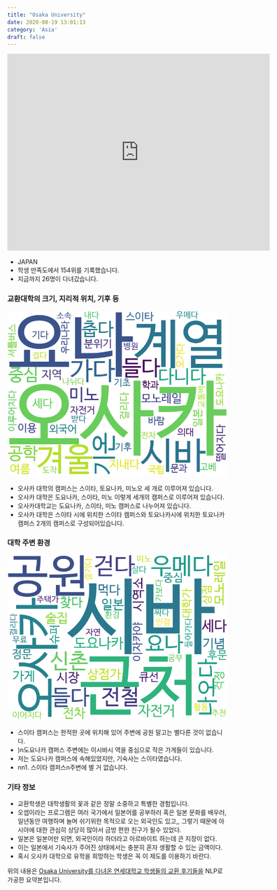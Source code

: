 ```yaml
---
title: "Osaka University"
date: 2020-08-19 13:01:13
category: 'Asia'
draft: false
---
```


<iframe
width="600"
height="450"
frameborder="0" style="border:0"
src="https://www.google.com/maps/embed/v1/place?key=AIzaSyC9e1AME-pVmWC4hBpFdu5S4dKzyepa3HQ&q=Osaka+University&center=34.822013899999995,135.5244676&zoom=14" allowfullscreen>
</iframe>

* JAPAN
* 학생 만족도에서 154위를 기록했습니다.
* 지금까지 26명이 다녀갔습니다. 

### 교환대학의 크기, 지리적 위치, 기후 등

![gen_info-WordCloud](../univ_wordclouds_okt/gen_info/JP000021_gen_info_okt.png)

* 오사카 대학의 캠퍼스는 스이타, 토요나카, 미노오 세 개로 이루어져 있습니다.
* 오사카 대학은 도요나카, 스이타, 미노 이렇게 세개의 캠퍼스로 이루어져 있습니다.
* 오사카대학교는 도요나카, 스이타, 미노 캠퍼스로 나누어져 있습니다.
* 오사카 대학은 스이타 시에 위치한 스이타 캠퍼스와 토요나카시에 위치한 토요나카 캠퍼스 2개의 캠퍼스로 구성되어있습니다.


### 대학 주변 환경

![env_info-WordCloud](../univ_wordclouds_okt/env_info/JP000021_env_info_okt.png)

* 스이타 캠퍼스는 한적한 곳에 위치해 있어 주변에 공원 말고는 별다른 것이 없습니다.
* )n도요나카 캠퍼스 주변에는 이시바시 역을 중심으로 작은 가게들이 있습니다.
* 저는 도요나카 캠퍼스에 속해있었지만, 기숙사는 스이타였습니다.
* nn1. 스이타 캠퍼스n주변에 별 거 없습니다.


### 기타 정보

* 교환학생은 대학생활의 꽃과 같은 정말 소중하고 특별한 경험입니다.
* 오셉이라는 프로그램은 여러 국가에서 일본어를 공부하러 혹은 일본 문화를 배우러,일년동안 여행하며 놀며 쉬기위한 목적으로 오는 외국인도 있고,, 그렇기 때문에 아시아에 대한 관심히 상당히 많아서 금방 편한 친구가 될수 있었다.
* 일본은 일본어만 되면, 외국인이라 하더라고 아르바이트 하는데 큰 지장이 없다.
* 이는 일본에서 기숙사가 주어진 상태에서는 충분히 혼자 생활할 수 있는 금액이다.
* 혹시 오사카 대학으로 유학을 희망하는 학생은 꼭 이 제도를 이용하기 바란다.


위의 내용은 [Osaka University를 다녀온 연세대학교 학생들의 교환 후기들을](http://oia.yonsei.ac.kr/partner/expReport.asp?ucode=JP000021&bgbn=A) NLP로 가공한 요약본입니다. 
